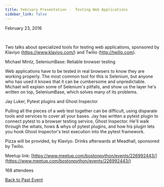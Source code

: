 ```yaml
---
title: February Presentation -  Testing Web Applications
sidebar_link: false
---
```


February 23, 2016


   

Two talks about specialized tools for testing web applications, sponsored by Klaviyo (https://www.klaviyo.com/) and Twilio (http://twilio.com).

Michael Mintz, SeleniumBase: Reliable browser testing

Web applications have to be tested in real browsers to know they are working properly. The most common tool for this is Selenium, but anyone who has used it knows that it can be cumbersome and unpredictable. Michael will explain some of Selenium's pitfalls, and show us the layer he's written on top, SeleniumBase, which solves many of its problems.

Jay Luker, Pytest plugins and Ghost Inspector

Pulling all the pieces of a web test together can be difficult, using disparate tools and services to cover all your bases. Jay has written a pytest plugin to connect pytest to a browser testing service, Ghost Inspector. He'll walk through the whats, hows & whys of pytest plugins, and how his plugin lets you hook Ghost Inspector's test execution into the pytest framework.

Pizza will be provided, by Klaviyo. Drinks afterwards at Meadhall, sponsored by Twilio.


Meetup link: [https://www.meetup.com/bostonpython/events/226992443/](https://www.meetup.com/bostonpython/events/226992443/)

168 attendees

[Back to Past Event](past-events.md)